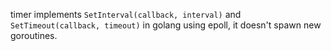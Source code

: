 timer implements `SetInterval(callback, interval)` and `SetTimeout(callback, timeout)` in golang using epoll, it doesn't spawn new goroutines.
